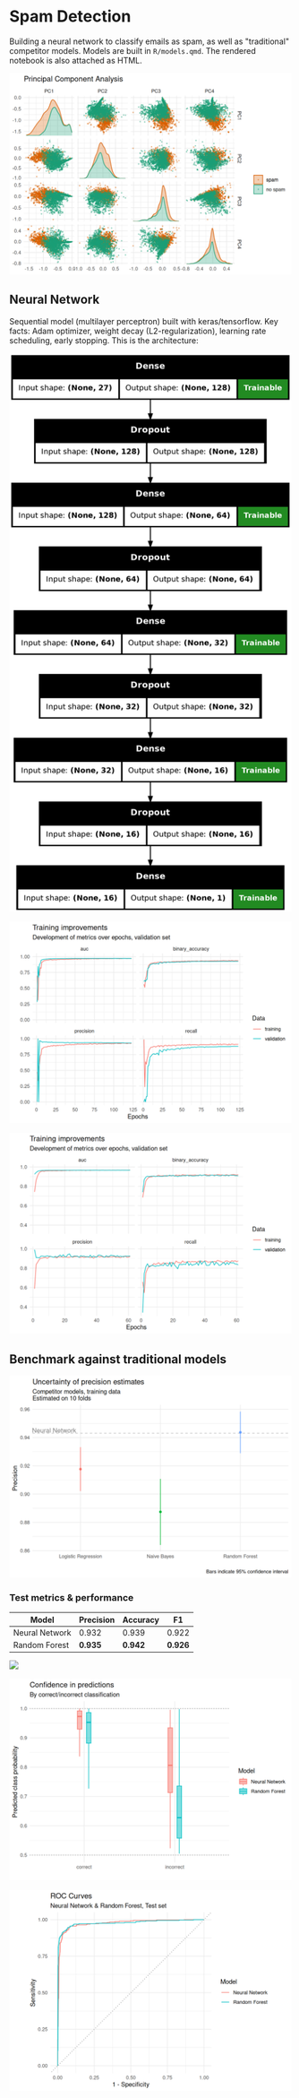 # Spam Detection

Building a neural network to classify emails as spam, as well as "traditional" competitor models. Models are built in `R/models.qmd`. The rendered notebook is also attached as HTML.

![](figures/pca.png)

## Neural Network

Sequential model (multilayer perceptron) built with keras/tensorflow. Key facts: Adam optimizer, weight decay (L2-regularization), learning rate scheduling, early stopping. This is the architecture:

![](figures/neural_network.png)

![](figures/training_curves.png)

![](figures/training_curves_metrics.png)

## Benchmark against traditional models

![](figures/uncertainty_precision.png)

### Test metrics & performance

| Model | Precision | Accuracy | F1 |
|-------|-----------|----------|----|
| Neural Network | 0.932 | 0.939 | 0.922 |
| Random Forest | **0.935** | **0.942** | **0.926** |

![](figures/test_bootstrapped_ci.png)

![](figures/confidence.png)

![](figures/roc_curves.png)
